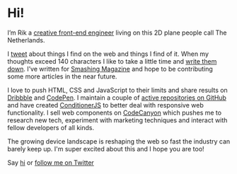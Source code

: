 
# Hi!

I’m Rik a [creative front-end engineer](https://www.linkedin.com/in/rikschennink) living on this 2D plane people call The Netherlands.

I [tweet](http://twitter.com/rikschennink) about things I find on the web and things I find of it. When my thoughts exceed 140 characters I like to take a little time and [write them down](/). I’ve written for [Smashing Magazine](http://www.smashingmagazine.com/author/rik-schennink/) and hope to be contributing some more articles in the near future.

I love to push HTML, CSS and JavaScript to their limits and share results on [Dribbble](https://dribbble.com/rikschennink) and [CodePen](http://codepen.io/rikschennink/). I maintain a couple of [active repositories on GitHub](https://github.com/rikschennink) and have created [ConditionerJS](http://conditionerjs.com) to better deal with responsive web functionality. I sell web components on [CodeCanyon](http://codecanyon.net/user/rikschennink/portfolio?WT.ac=portfolio_item&WT.z_author=rikschennink&ref=rikschennink) which pushes me to research new tech, experiment with marketing techniques and interact with fellow developers of all kinds.

The growing device landscape is reshaping the web so fast the industry can barely keep up. I'm super excited about this and I hope you are too!

Say [hi](mailto:hello@rikschennink.nl) or [follow me on Twitter](http://twitter.com/rikschennink)
